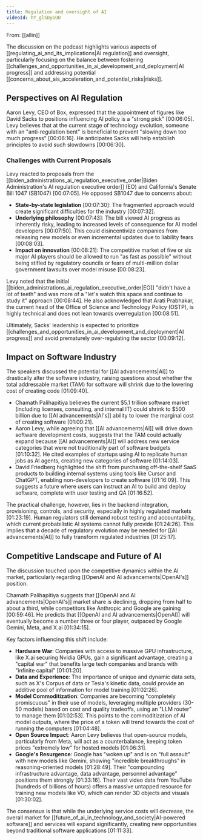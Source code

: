 ```yaml
---
title: Regulation and oversight of AI
videoId: hY_glSDyGUU
---
```


From: [[allin]] <br/> 

The discussion on the podcast highlights various aspects of [[regulating_ai_and_its_implications|AI regulation]] and oversight, particularly focusing on the balance between fostering [[challenges_and_opportunities_in_ai_development_and_deployment|AI progress]] and addressing potential [[concerns_about_ais_acceleration_and_potential_risks|risks]].

## Perspectives on AI Regulation

Aaron Levy, CEO of Box, expressed that the appointment of figures like David Sacks to positions influencing AI policy is a "strong pick" <a class="yt-timestamp" data-t="00:06:05">[00:06:05]</a>. Levy believes that at the current stage of technology evolution, someone with an "anti-regulation bent" is beneficial to prevent "slowing down too much progress" <a class="yt-timestamp" data-t="00:06:16">[00:06:16]</a>. He anticipates Sacks will help establish principles to avoid such slowdowns <a class="yt-timestamp" data-t="00:06:30">[00:06:30]</a>.

### Challenges with Current Proposals

Levy reacted to proposals from the [[biden_administrations_ai_regulation_executive_order|Biden Administration's AI regulation executive order]] (EO) and California's Senate Bill 1047 (SB1047) <a class="yt-timestamp" data-t="00:07:05">[00:07:05]</a>. He opposed SB1047 due to concerns about:
*   **State-by-state legislation** <a class="yt-timestamp" data-t="00:07:30">[00:07:30]</a>: The fragmented approach would create significant difficulties for the industry <a class="yt-timestamp" data-t="00:07:32">[00:07:32]</a>.
*   **Underlying philosophy** <a class="yt-timestamp" data-t="00:07:43">[00:07:43]</a>: The bill viewed AI progress as inherently risky, leading to increased levels of consequence for AI model developers <a class="yt-timestamp" data-t="00:07:50">[00:07:50]</a>. This could disincentivize companies from releasing new models or even incremental updates due to liability fears <a class="yt-timestamp" data-t="00:08:03">[00:08:03]</a>.
*   **Impact on innovation** <a class="yt-timestamp" data-t="00:08:21">[00:08:21]</a>: The competitive market of five or six major AI players should be allowed to run "as fast as possible" without being stifled by regulatory councils or fears of multi-million dollar government lawsuits over model misuse <a class="yt-timestamp" data-t="00:08:23">[00:08:23]</a>.

Levy noted that the initial [[biden_administrations_ai_regulation_executive_order|EO]] "didn't have a lot of teeth" and was more of a "let's watch this space and continue to study it" approach <a class="yt-timestamp" data-t="00:08:44">[00:08:44]</a>. He also acknowledged that Arati Prabhakar, the current head of the Office of Science and Technology Policy (OSTP), is highly technical and does not lean towards overregulation <a class="yt-timestamp" data-t="00:08:51">[00:08:51]</a>.

Ultimately, Sacks' leadership is expected to prioritize [[challenges_and_opportunities_in_ai_development_and_deployment|AI progress]] and avoid prematurely over-regulating the sector <a class="yt-timestamp" data-t="00:09:12">[00:09:12]</a>.

## Impact on Software Industry

The speakers discussed the potential for [[AI advancements|AI]] to drastically alter the software industry, raising questions about whether the total addressable market (TAM) for software will shrink due to the lowering cost of creating code <a class="yt-timestamp" data-t="01:09:40">[01:09:40]</a>.

*   Chamath Palihapitiya believes the current $5.1 trillion software market (including licenses, consulting, and internal IT) could shrink to $500 billion due to [[AI advancements|AI's]] ability to lower the marginal cost of creating software <a class="yt-timestamp" data-t="01:09:21">[01:09:21]</a>.
*   Aaron Levy, while agreeing that [[AI advancements|AI]] will drive down software development costs, suggests that the TAM could actually expand because [[AI advancements|AI]] will address new service categories that were not traditionally part of software budgets <a class="yt-timestamp" data-t="01:10:32">[01:10:32]</a>. He cited examples of startups using AI to replicate human jobs as AI agents, creating new categories of software <a class="yt-timestamp" data-t="01:14:03">[01:14:03]</a>.
*   David Friedberg highlighted the shift from purchasing off-the-shelf SaaS products to building internal systems using tools like Cursor and ChatGPT, enabling non-developers to create software <a class="yt-timestamp" data-t="01:16:09">[01:16:09]</a>. This suggests a future where users can instruct an AI to build and deploy software, complete with user testing and QA <a class="yt-timestamp" data-t="01:16:52">[01:16:52]</a>.

The practical challenge, however, lies in the backend integration, provisioning, controls, and security, especially in highly regulated markets <a class="yt-timestamp" data-t="01:23:19">[01:23:19]</a>. Human regulators still demand robust testing and accountability, which current probabilistic AI systems cannot fully provide <a class="yt-timestamp" data-t="01:24:26">[01:24:26]</a>. This implies that a decade of regulatory evolution may be needed for [[AI advancements|AI]] to fully transform regulated industries <a class="yt-timestamp" data-t="01:25:17">[01:25:17]</a>.

## Competitive Landscape and Future of AI

The discussion touched upon the competitive dynamics within the AI market, particularly regarding [[OpenAI and AI advancements|OpenAI's]] position.

Chamath Palihapitiya suggests that [[OpenAI and AI advancements|OpenAI's]] market share is declining, dropping from half to about a third, while competitors like Anthropic and Google are gaining <a class="yt-timestamp" data-t="00:59:46">[00:59:46]</a>. He predicts that [[OpenAI and AI advancements|OpenAI]] will eventually become a number three or four player, outpaced by Google Gemini, Meta, and X.ai <a class="yt-timestamp" data-t="01:34:15">[01:34:15]</a>.

Key factors influencing this shift include:
*   **Hardware War**: Companies with access to massive GPU infrastructure, like X.ai securing Nvidia GPUs, gain a significant advantage, creating a "capital war" that benefits large tech companies and brands with "infinite capital" <a class="yt-timestamp" data-t="01:01:20">[01:01:20]</a>.
*   **Data and Experience**: The importance of unique and dynamic data sets, such as X's Corpus of data or Tesla's kinetic data, could provide an additive pool of information for model training <a class="yt-timestamp" data-t="01:02:26">[01:02:26]</a>.
*   **Model Commoditization**: Companies are becoming "completely promiscuous" in their use of models, leveraging multiple providers (30-50 models) based on cost and quality tradeoffs, using an "LLM router" to manage them <a class="yt-timestamp" data-t="01:02:53">[01:02:53]</a>. This points to the commoditization of AI model outputs, where the price of a token will trend towards the cost of running the computers <a class="yt-timestamp" data-t="01:04:48">[01:04:48]</a>.
*   **Open Source Impact**: Aaron Levy believes that open-source models, particularly from Meta, will act as a counterbalance, keeping token prices "extremely low" for hosted models <a class="yt-timestamp" data-t="01:06:31">[01:06:31]</a>.
*   **Google's Resurgence**: Google has "woken up" and is on "full assault" with new models like Gemini, showing "incredible breakthroughs" in reasoning-oriented models <a class="yt-timestamp" data-t="01:28:49">[01:28:49]</a>. Their "compounding infrastructure advantage, data advantage, personnel advantage" positions them strongly <a class="yt-timestamp" data-t="01:33:16">[01:33:16]</a>. Their vast video data from YouTube (hundreds of billions of hours) offers a massive untapped resource for training new models like VO, which can render 3D objects and visuals <a class="yt-timestamp" data-t="01:30:02">[01:30:02]</a>.

The consensus is that while the underlying service costs will decrease, the overall market for [[future_of_ai_in_technology_and_society|AI-powered software]] and services will expand significantly, creating new opportunities beyond traditional software applications <a class="yt-timestamp" data-t="01:11:33">[01:11:33]</a>.